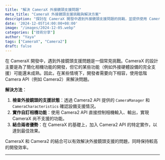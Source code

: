 ```yaml
---
title: "解決 CameraX 外接鏡頭支援問題"
meta_title: "CameraX 外接鏡頭支援挑戰與解決方案"
description: "探討在 CameraX 開發中遇到外接鏡頭支援問題的挑戰，並提供使用 Camera2 API 的解決方案。"
date: '2024-12-05T14:00:00+08:00'
image: "/images/2024-12-05.webp"
categories: ["技術分享"]
author: "Yaya"
tags: ["CameraX", "Camera2"]
draft: false
---
```

在 CameraX 開發中，遇到外接鏡頭支援問題是一個常見挑戰。CameraX 的設計主要是為了簡化相機功能的開發，但它的某些功能（例如外接硬體設備的完全支援）可能還未成熟。因此，在某些情境下，開發者需要向下相容，使用低階 Camera API（例如 Camera2）來解決問題。

**解決方法**：

1. **檢查外接鏡頭的支援狀態**：透過 Camera2 API 提供的 `CameraManager` 和 `CameraCharacteristics` 確認設備支援情況。
2. **實作自訂相機功能**：使用 Camera2 API 直接控制相機輸入、輸出，實現 CameraX 尚不支援的功能。
3. **結合兩者優勢**：在 CameraX 的基礎上，加入 Camera2 API 的特定實作，以達到最佳效果。

CameraX 和 Camera2 的結合可以有效解決外接鏡頭支援的問題，同時保持較高的開發效率。

---
